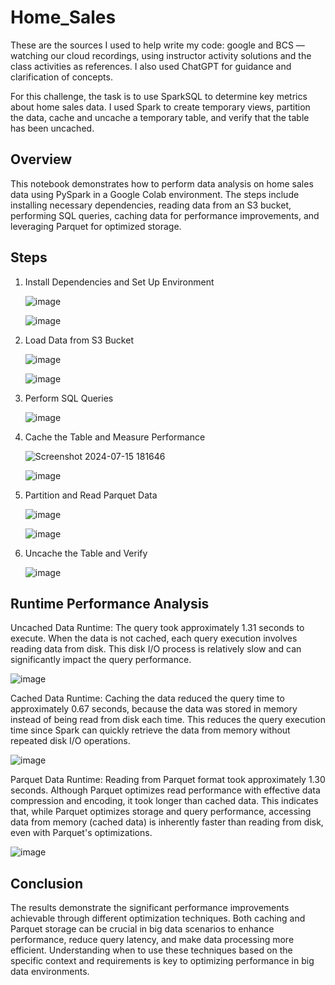 # Home_Sales

These are the sources I used to help write my code: google and BCS — watching our cloud recordings, using instructor activity solutions and the class activities as references. I also used ChatGPT for guidance and clarification of concepts.

For this challenge, the task is to use SparkSQL to determine key metrics about home sales data. I used Spark to create temporary views, partition the data, cache and uncache a temporary table, and verify that the table has been uncached.

## Overview

This notebook demonstrates how to perform data analysis on home sales data using PySpark in a Google Colab environment. The steps include installing necessary dependencies, reading data from an S3 bucket, performing SQL queries, caching data for performance improvements, and leveraging Parquet for optimized storage.

## Steps

1. Install Dependencies and Set Up Environment
   
    ![image](https://github.com/user-attachments/assets/eac04449-cdfb-4fff-a39e-be441b730c6f)

    ![image](https://github.com/user-attachments/assets/18bffb6e-be7c-467f-b8eb-7bff7fa06256)

2. Load Data from S3 Bucket

    ![image](https://github.com/user-attachments/assets/56e84141-51db-418d-aa49-e20ca982b0ad)

    ![image](https://github.com/user-attachments/assets/4373883a-53e3-4c28-8710-60f611ca173f)

3. Perform SQL Queries

    ![image](https://github.com/user-attachments/assets/9c10491a-0636-4528-82c8-67f99f1f712b)

4. Cache the Table and Measure Performance

    ![Screenshot 2024-07-15 181646](https://github.com/user-attachments/assets/97029245-f6fd-4b67-af13-82fe6c87539c)

    ![image](https://github.com/user-attachments/assets/e3042f71-c305-4ae5-96f5-4b7d2812d7aa)

5. Partition and Read Parquet Data

    ![image](https://github.com/user-attachments/assets/a84643b0-b496-47f7-92b7-737b1491dc67)

    ![image](https://github.com/user-attachments/assets/6ad247c1-c127-42fe-b05c-d68271ce0411)

6. Uncache the Table and Verify

    ![image](https://github.com/user-attachments/assets/57b64003-b08a-40bb-87ae-e05970469d8a)

## Runtime Performance Analysis
Uncached Data Runtime: The query took approximately 1.31 seconds to execute. When the data is not cached, each query execution involves reading data from disk. This disk I/O process is relatively slow and can significantly impact the query performance.

   ![image](https://github.com/user-attachments/assets/07589c56-ab4b-4074-b96a-ecf337e0fd96)

Cached Data Runtime: Caching the data reduced the query time to approximately 0.67 seconds, because the data was stored in memory instead of being read from disk each time. This reduces the query execution time since Spark can quickly retrieve the data from memory without repeated disk I/O operations.

   ![image](https://github.com/user-attachments/assets/ad520cf9-adfc-4c38-a91d-1b2ca7e84ff0)

Parquet Data Runtime: Reading from Parquet format took approximately 1.30 seconds. Although Parquet optimizes read performance with effective data compression and encoding, it took longer than cached data. This indicates that, while Parquet optimizes storage and query performance, accessing data from memory (cached data) is inherently faster than reading from disk, even with Parquet's optimizations.

   ![image](https://github.com/user-attachments/assets/ddd293d5-55f5-42c9-8d4e-fce1d6769c05)

## Conclusion 

The results demonstrate the significant performance improvements achievable through different optimization techniques. Both caching and Parquet storage can be crucial in big data scenarios to enhance performance, reduce query latency, and make data processing more efficient. Understanding when to use these techniques based on the specific context and requirements is key to optimizing performance in big data environments.

 
